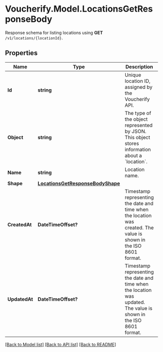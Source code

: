 # Voucherify.Model.LocationsGetResponseBody
Response schema for listing locations using **GET** `/v1/locations/{locationId}`.

## Properties

Name | Type | Description | Notes
------------ | ------------- | ------------- | -------------
**Id** | **string** | Unique location ID, assigned by the Voucherify API. | [optional] 
**Object** | **string** | The type of the object represented by JSON. This object stores information about a &#x60;location&#x60;. | [optional] [default to ObjectEnum.Location]
**Name** | **string** | Location name. | [optional] 
**Shape** | [**LocationsGetResponseBodyShape**](LocationsGetResponseBodyShape.md) |  | [optional] 
**CreatedAt** | **DateTimeOffset?** | Timestamp representing the date and time when the location was created. The value is shown in the ISO 8601 format. | [optional] 
**UpdatedAt** | **DateTimeOffset?** | Timestamp representing the date and time when the location was updated. The value is shown in the ISO 8601 format. | [optional] 

[[Back to Model list]](../README.md#documentation-for-models) [[Back to API list]](../README.md#documentation-for-api-endpoints) [[Back to README]](../README.md)

